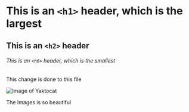 # This is an `<h1>` header, which is the largest

## This is an `<h2>` header

###### This is an `<h6>` header, which is the smallest

This change is done to this file 

![Image of Yaktocat](https://octodex.github.com/images/yaktocat.png)

The Images is so beautiful
